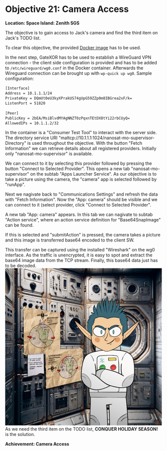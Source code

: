 # Objective 21: Camera Access
**Location: Space Island: Zenith SGS**  

The objective is to gain access to Jack's camera and find the third item on Jack's TODO list.

To clear this objective, the provided [Docker image](https://www.holidayhackchallenge.com/2023/client_container.zip) has to be used.

In the next step, GateXOR has to be used to establish a WireGuard VPN connection - the client side configuration is provided and has to be added to `/etc/wireguard/wg0.conf` in the Docker container. Afterwards the Wireguard connection can be brought up with `wp-quick up wg0`.
Sample configuration:
```
[Interface]
Address = 10.1.1.1/24
PrivateKey = DQmUt0eU3kyXPrakUS74gUpG59ZZp0m8IBGrea2xF/k=
ListenPort = 51820

[Peer]
PublicKey = 2bEA/MsiBlvdMYAgNNZT0zPqxnTEtDX8tYi22rbCUyQ=
AllowedIPs = 10.1.1.2/32
```

In the container is a "Consumer Test Tool" to interact with the server side.
The directory service URI "maltcp://10.1.1.1:1024/nanosat-mo-supervisor-Directory" is used throughout the objective.
With the button "Fetch Information" we can retrieve details about all registered providers. Initially only "nanosat-mo-supervisor" is available.

We can connect to it by selecting this provider followed by pressing the button "Connect to Selected Provider".
This opens a new tab "nanosat-mo-supervisor" on the subtab "Apps Launcher Service".
As our objective is to take a picture using the camera, the "camera" app is selected followed by "runApp".

Next we nagivate back to "Communications Settings" and refresh the data with "Fetch Information". Now the "App: camera" should be visible and we can connect to it (select provider, click "Connect to Selected Provider".

A new tab "App: camera" appears. In this tab we can nagivate to subtab "Action service", where an action service definition for "Base64SnapImage" can be found.

If this is selected and "submitAction" is pressed, the camera takes a picture and this image is transferred base64 encoded to the client SW.

This transfer can be captured using the installed "Wireshark" on the wg0 interface. As the traffic is unencrypted, it is easy to spot and extract the base64 image data from the TCP stream.
Finally, this base64 data just has to be decoded.
![Camera image](https://github.com/joergschwarzwaelder/hhc2023/blob/main/Objective-21/image.jpg)
As we need the third item on the TODO list, **CONQUER HOLIDAY SEASON!** is the solution.

**Achievement: Camera Access**
<!--stackedit_data:
eyJoaXN0b3J5IjpbMTkwNDMwODcyMCw3MzYwODQwODUsMjA0OD
EwODkxMiwtMjAxMDE5MjYzXX0=
-->